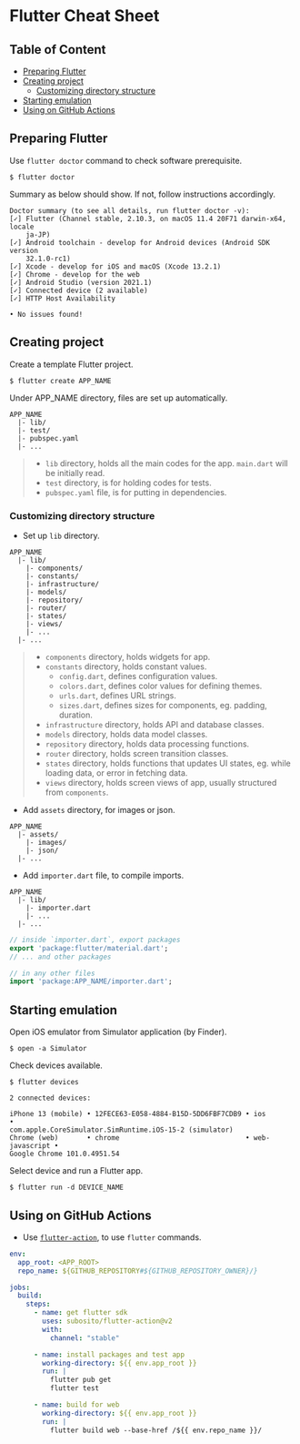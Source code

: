 # Flutter Cheat Sheet <!-- omit in toc -->

## Table of Content <!-- omit in toc -->
- [Preparing Flutter](#preparing-flutter)
- [Creating project](#creating-project)
  - [Customizing directory structure](#customizing-directory-structure)
- [Starting emulation](#starting-emulation)
- [Using on GitHub Actions](#using-on-github-actions)

## Preparing Flutter
Use `flutter doctor` command to check software prerequisite.
```
$ flutter doctor
```

Summary as below should show. If not, follow instructions accordingly.
```
Doctor summary (to see all details, run flutter doctor -v):
[✓] Flutter (Channel stable, 2.10.3, on macOS 11.4 20F71 darwin-x64, locale
    ja-JP)
[✓] Android toolchain - develop for Android devices (Android SDK version
    32.1.0-rc1)
[✓] Xcode - develop for iOS and macOS (Xcode 13.2.1)
[✓] Chrome - develop for the web
[✓] Android Studio (version 2021.1)
[✓] Connected device (2 available)
[✓] HTTP Host Availability

• No issues found!
```

## Creating project
Create a template Flutter project.
```
$ flutter create APP_NAME
```
Under APP_NAME directory, files are set up automatically.
```
APP_NAME
  |- lib/
  |- test/
  |- pubspec.yaml
  |- ...
```
> - `lib` directory, holds all the main codes for the app. `main.dart` will be initially read.
> - `test` directory, is for holding codes for tests.
> - `pubspec.yaml` file, is for putting in dependencies.

### Customizing directory structure
- Set up `lib` directory.
```
APP_NAME
  |- lib/
    |- components/
    |- constants/
    |- infrastructure/
    |- models/
    |- repository/
    |- router/
    |- states/
    |- views/
    |- ...
  |- ...
```
> - `components` directory, holds widgets for app.
> - `constants` directory, holds constant values.
>   - `config.dart`, defines configuration values.
>   - `colors.dart`, defines color values for defining themes.
>   - `urls.dart`, defines URL strings.
>   - `sizes.dart`, defines sizes for components, eg. padding, duration.
> - `infrastructure` directory, holds API and database classes.
> - `models` directory, holds data model classes.
> - `repository` directory, holds data processing functions.
> - `router` directory, holds screen transition classes.
> - `states` directory, holds functions that updates UI states, eg. while loading data, or error in fetching data.
> - `views` directory, holds screen views of app, usually structured from `components`.

- Add `assets` directory, for images or json.
```
APP_NAME
  |- assets/
    |- images/
    |- json/
  |- ...
```

- Add `importer.dart` file, to compile imports.
```
APP_NAME
  |- lib/
    |- importer.dart
    |- ...
  |- ...
```
```dart
// inside `importer.dart`, export packages
export 'package:flutter/material.dart';
// ... and other packages
```
```dart
// in any other files
import 'package:APP_NAME/importer.dart';
```

## Starting emulation
Open iOS emulator from Simulator application (by Finder).
```
$ open -a Simulator
```

Check devices available.
```
$ flutter devices
```
```
2 connected devices:

iPhone 13 (mobile) • 12FECE63-E058-4884-B15D-5DD6FBF7CDB9 • ios            •
com.apple.CoreSimulator.SimRuntime.iOS-15-2 (simulator)
Chrome (web)       • chrome                               • web-javascript •
Google Chrome 101.0.4951.54
```

Select device and run a Flutter app.
```
$ flutter run -d DEVICE_NAME
```

## Using on GitHub Actions
- Use [`flutter-action`](https://github.com/subosito/flutter-action), to use `flutter` commands.
```yaml
env:
  app_root: <APP_ROOT>
  repo_name: ${GITHUB_REPOSITORY#${GITHUB_REPOSITORY_OWNER}/}

jobs:
  build:
    steps:
      - name: get flutter sdk
        uses: subosito/flutter-action@v2
        with:
          channel: "stable"

      - name: install packages and test app
        working-directory: ${{ env.app_root }}
        run: |
          flutter pub get
          flutter test

      - name: build for web
        working-directory: ${{ env.app_root }}
        run: |
          flutter build web --base-href /${{ env.repo_name }}/
```
